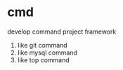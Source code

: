 # cmd
develop command project framework

1. like git command
2. like mysql command
3. like top command